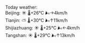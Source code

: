 Today weather:  
Beijing: ☀️   🌡️+26°C 🌬️→4km/h  
Tianjin: ⛅️  🌡️+30°C 🌬️↑11km/h  
Shijiazhuang: ☀️   🌡️+25°C 🌬️←4km/h  
Tangshan: ☀️   🌡️+29°C 🌬️↑13km/h  
